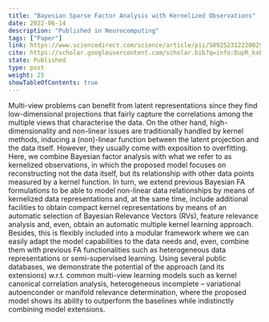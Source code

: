 ```yaml
---
title: "Bayesian Sparse Factor Analysis with Kernelized Observations"
date: 2022-06-14
description: "Published in Neurocomputing"
tags: ["Paper"]
link: https://www.sciencedirect.com/science/article/pii/S0925231222002946
cite: https://scholar.googleusercontent.com/scholar.bib?q=info:DupR_kxEAfcJ:scholar.google.com/&output=citation&scisdr=ClETHKYVEKGE-K5tJco:AFWwaeYAAAAAZTprPcpJyeZabu_vqT9gD3r7H88&scisig=AFWwaeYAAAAAZTprPYWwttqEazeSbK3WGBxsY2Q&scisf=4&ct=citation&cd=-1&hl=es
state: Published
type: post
weight: 25
showTableOfContents: true
---
```


Multi-view problems can benefit from latent representations since they find low-dimensional projections that fairly capture the correlations among the multiple views that characterise the data. On the other hand, high-dimensionality and non-linear issues are traditionally handled by kernel methods, inducing a (non)-linear  function between the latent projection and the data itself. However, they usually come with exposition to overfitting. Here, we combine Bayesian factor analysis with what we refer to as kernelized observations, in which the proposed model focuses on reconstructing not the data itself, but its relationship with other data points measured by a kernel function. In turn, we extend previous Bayesian FA formulations to be able to model non-linear data relationships by means of kernelized data representations and, at the same time, include additional facilities to obtain compact kernel representations by means of an automatic selection of Bayesian Relevance Vectors (RVs), feature relevance analysis and, even, obtain an automatic multiple kernel learning approach. Besides, this is flexibly included into a modular framework where we can easily adapt the model capabilities to the data needs and, even, combine them with previous FA functionalities such as heterogeneous data representations or semi-supervised learning. Using several public databases, we demonstrate the potential of the approach (and its extensions) w.r.t. common multi-view learning models such as kernel canonical correlation analysis, heterogeneous incomplete – variational autoenconder or manifold relevance determination, where the proposed model shows its ability to outperform the baselines while indistinctly combining model extensions.